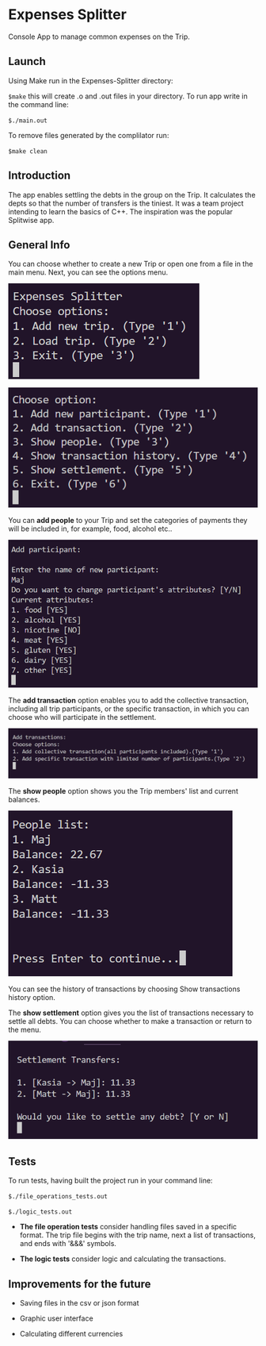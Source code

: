 # Expenses Splitter
Console App to manage common expenses on the Trip.


## Launch
Using Make
run in the Expenses-Splitter directory:

`$make`
this will create .o and .out files in your directory. To run app write in the command line:

`$./main.out`

To remove files generated by the complilator run:

`$make clean`

## Introduction

The app enables settling the debts in the group on the Trip. It calculates the depts so that the number of transfers is the tiniest. It was a team project intending to learn the basics of C++. The inspiration was the popular Splitwise app.

## General Info
You can choose whether to create a new Trip or open one from a file in the main menu. Next, you can see the options menu.

![](img/main_menu.png)

![](img/second.png)

You can __add people__ to your Trip and set the categories of payments they will be included in, for example, food, alcohol etc..

![](img/categories_set.png)

The __add transaction__ option enables you to add the collective transaction, including all trip participants, or the specific transaction, in which you can choose who will participate in the settlement.

![](img/add_trans.png)

The __show people__ option shows you the Trip members' list and current balances.

![](img/balances.png)


You can see the history of transactions by choosing Show transactions history option.

The __show settlement__ option gives you the list of transactions necessary to settle all debts. You can choose whether to make a transaction or return to the menu.

![](img/settlement.png)

## Tests
To run tests, having built the project run in your command line:

`$./file_operations_tests.out`

`$./logic_tests.out`

* __The file operation tests__ consider handling files saved in a specific format. The trip file begins with the trip name, next a list of transactions, and ends with '&&&' symbols.

* __The logic tests__ consider logic and calculating the transactions.

## Improvements for the future

* Saving files in the csv or json format

* Graphic user interface

* Calculating different currencies




